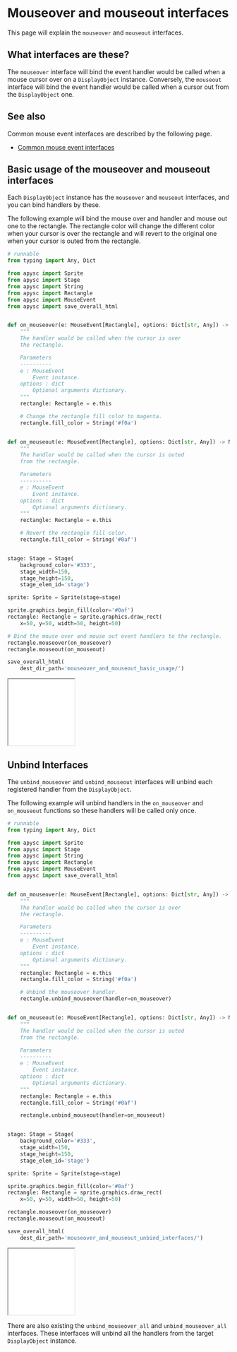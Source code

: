 # Mouseover and mouseout interfaces

This page will explain the `mouseover` and `mouseout` interfaces.

## What interfaces are these?

The `mouseover` interface will bind the event handler would be called when a mouse cursor over on a `DisplayObject` instance. Conversely, the `mouseout` interface will bind the event handler would be called when a cursor out from the `DisplayObject` one.

## See also

Common mouse event interfaces are described by the following page.

- [Common mouse event interfaces](mouse_event_common.md)

## Basic usage of the mouseover and mouseout interfaces

Each `DisplayObject` instance has the `mouseover` and `mouseout` interfaces, and you can bind handlers by these.

The following example will bind the mouse over and handler and mouse out one to the rectangle. The rectangle color will change the different color when your cursor is over the rectangle and will revert to the original one when your cursor is outed from the rectangle.

```py
# runnable
from typing import Any, Dict

from apysc import Sprite
from apysc import Stage
from apysc import String
from apysc import Rectangle
from apysc import MouseEvent
from apysc import save_overall_html


def on_mouseover(e: MouseEvent[Rectangle], options: Dict[str, Any]) -> None:
    """
    The handler would be called when the cursor is over
    the rectangle.

    Parameters
    ----------
    e : MouseEvent
        Event instance.
    options : dict
        Optional arguments dictionary.
    """
    rectangle: Rectangle = e.this

    # Change the rectangle fill color to magenta.
    rectangle.fill_color = String('#f0a')


def on_mouseout(e: MouseEvent[Rectangle], options: Dict[str, Any]) -> None:
    """
    The handler would be called when the cursor is outed
    from the rectangle.

    Parameters
    ----------
    e : MouseEvent
        Event instance.
    options : dict
        Optional arguments dictionary.
    """
    rectangle: Rectangle = e.this

    # Revert the rectangle fill color.
    rectangle.fill_color = String('#0af')


stage: Stage = Stage(
    background_color='#333',
    stage_width=150,
    stage_height=150,
    stage_elem_id='stage')

sprite: Sprite = Sprite(stage=stage)

sprite.graphics.begin_fill(color='#0af')
rectangle: Rectangle = sprite.graphics.draw_rect(
    x=50, y=50, width=50, height=50)

# Bind the mouse over and mouse out event handlers to the rectangle.
rectangle.mouseover(on_mouseover)
rectangle.mouseout(on_mouseout)

save_overall_html(
    dest_dir_path='mouseover_and_mouseout_basic_usage/')
```

<iframe src="static/mouseover_and_mouseout_basic_usage/index.html" width="150" height="150"></iframe>

## Unbind Interfaces

The `unbind_mouseover` and `unbind_mouseout` interfaces will unbind each registered handler from the `DisplayObject`.

The following example will unbind handlers in the `on_mouseover` and `on_mouseout` functions so these handlers will be called only once.

```py
# runnable
from typing import Any, Dict

from apysc import Sprite
from apysc import Stage
from apysc import String
from apysc import Rectangle
from apysc import MouseEvent
from apysc import save_overall_html


def on_mouseover(e: MouseEvent[Rectangle], options: Dict[str, Any]) -> None:
    """
    The handler would be called when the cursor is over
    the rectangle.

    Parameters
    ----------
    e : MouseEvent
        Event instance.
    options : dict
        Optional arguments dictionary.
    """
    rectangle: Rectangle = e.this
    rectangle.fill_color = String('#f0a')

    # Unbind the mouseover handler.
    rectangle.unbind_mouseover(handler=on_mouseover)


def on_mouseout(e: MouseEvent[Rectangle], options: Dict[str, Any]) -> None:
    """
    The handler would be called when the cursor is outed
    from the rectangle.

    Parameters
    ----------
    e : MouseEvent
        Event instance.
    options : dict
        Optional arguments dictionary.
    """
    rectangle: Rectangle = e.this
    rectangle.fill_color = String('#0af')

    rectangle.unbind_mouseout(handler=on_mouseout)


stage: Stage = Stage(
    background_color='#333',
    stage_width=150,
    stage_height=150,
    stage_elem_id='stage')

sprite: Sprite = Sprite(stage=stage)

sprite.graphics.begin_fill(color='#0af')
rectangle: Rectangle = sprite.graphics.draw_rect(
    x=50, y=50, width=50, height=50)

rectangle.mouseover(on_mouseover)
rectangle.mouseout(on_mouseout)

save_overall_html(
    dest_dir_path='mouseover_and_mouseout_unbind_interfaces/')
```

<iframe src="static/mouseover_and_mouseout_unbind_interfaces/index.html" width="150" height="150"></iframe>

There are also existing the `unbind_mouseover_all` and `unbind_mouseover_all` interfaces. These interfaces will unbind all the handlers from the target `DisplayObject` instance.
